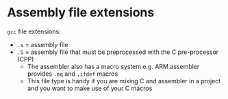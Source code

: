 # Assembly file extensions

`gcc` file extensions:

* `.s` = assembly file
* `.S` = assembly file that must be preprocessed with the C pre-processor (CPP)
    * The assembler also has a macro system e.g. ARM assembler provides `.eq` and `.ifdef` macros
    * This file type is handy if you are mixing C and assembler in a project and you want to make use of your C macros
